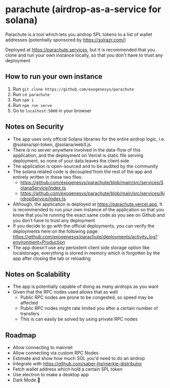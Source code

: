 # parachute (airdrop-as-a-service for solana)

Parachute is a tool which lets you airdrop SPL tokens to a list of wallet addresses (potentially sponsored by https://solrazr.com/)

Deployed at https://parachute.services, but it is recommended that you clone and run your own instance locally, so that you don't have to trust any deployment

## How to run your own instance

1. Run `git clone https://github.com/exogenesys/parachute`
2. Run `cd parachute`
3. Run `npm i`
4. Run `npm run serve`
5. Go to `localhost:5000` in your browser

## Notes on Security

- The app uses only official Solana libraries for the entire airdrop logic, i.e. @solana/spl-token, @solana/web3.js
- There is no server anywhere involved in the data-flow of this application, and the deployment on Vercel is static file serving deployment, so none of your data leaves the client side
- The application is open-sourced and to be audited by the community
- The solana related code is decoupled from the rest of the app and entirely written in these two files:
  - https://github.com/exogenesys/parachute/blob/main/src/services/SolanaService/index.ts
  - https://github.com/exogenesys/parachute/blob/main/src/services/AirdropService/index.ts
- Although, the application is deployed at https://parachute.vercel.app, It is recommended to run your own instance of the application so that you know that you’re running the exact same code as you see on Github and you don’t have to trust any deployment
- If you decide to go with the official deployments, you can verify the deployments here on the following page: https://github.com/exogenesys/parachute/deployments/activity_log?environment=Production
- The app doesn’t use any persistent client side storage option like localstorage, everything is stored in memory which is forgotten by the app after closing the tab or reloading

## Notes on Scalability

- The app is potentially capable of doing as many airdrops as you want
- Given that the RPC nodes used allows that as well
  - Public RPC nodes are prone to be congested, so speed may be affected
  - Public RPC nodes might rate limited you after a certain number of transfers
  - This is can easily be solved by using private RPC nodes

## Roadmap

- Allow connecting to mainnet
- Allow connecting via custom RPC Nodes
- Estimate and show how much SOL you'd need to do an airdrop
- Integrate with https://github.com/saber-hq/merkle-distributor
- Fetch wallet address which hold a certain SPL token
- Use electron to make a desktop app
- Dark Mode 🌚

